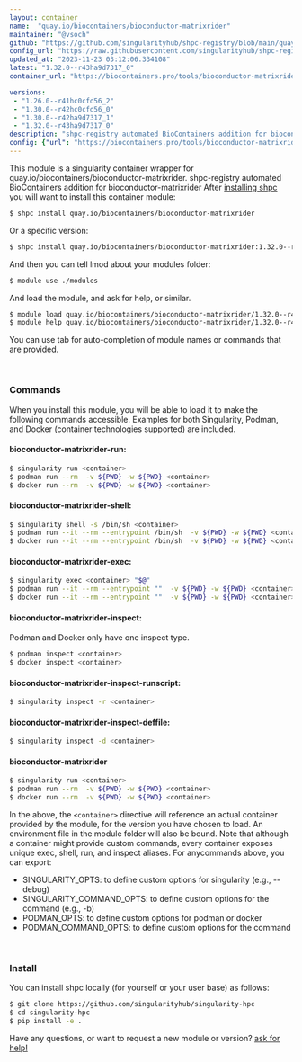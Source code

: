 ```yaml
---
layout: container
name:  "quay.io/biocontainers/bioconductor-matrixrider"
maintainer: "@vsoch"
github: "https://github.com/singularityhub/shpc-registry/blob/main/quay.io/biocontainers/bioconductor-matrixrider/container.yaml"
config_url: "https://raw.githubusercontent.com/singularityhub/shpc-registry/main/quay.io/biocontainers/bioconductor-matrixrider/container.yaml"
updated_at: "2023-11-23 03:12:06.334108"
latest: "1.32.0--r43ha9d7317_0"
container_url: "https://biocontainers.pro/tools/bioconductor-matrixrider"

versions:
 - "1.26.0--r41hc0cfd56_2"
 - "1.30.0--r42hc0cfd56_0"
 - "1.30.0--r42ha9d7317_1"
 - "1.32.0--r43ha9d7317_0"
description: "shpc-registry automated BioContainers addition for bioconductor-matrixrider"
config: {"url": "https://biocontainers.pro/tools/bioconductor-matrixrider", "maintainer": "@vsoch", "description": "shpc-registry automated BioContainers addition for bioconductor-matrixrider", "latest": {"1.32.0--r43ha9d7317_0": "sha256:568c8631228a04149b7c1c265e41b668daaf4f14e1eeeaaf6cefd188816b3bcc"}, "tags": {"1.26.0--r41hc0cfd56_2": "sha256:6bdf7b84239b99e01350e02ab43d120a1e07dcad769e75a89a727f7c1912d838", "1.30.0--r42hc0cfd56_0": "sha256:d11ca7c9ffffe563ce25c712f64b86eb92faafcc8f3e3bf214c5998e9ea2c7a9", "1.30.0--r42ha9d7317_1": "sha256:30d35c273afc3c55407fe28f5d235237dd299ce912bb41329bfe22b6cf2edcd7", "1.32.0--r43ha9d7317_0": "sha256:568c8631228a04149b7c1c265e41b668daaf4f14e1eeeaaf6cefd188816b3bcc"}, "docker": "quay.io/biocontainers/bioconductor-matrixrider"}
---
```


This module is a singularity container wrapper for quay.io/biocontainers/bioconductor-matrixrider.
shpc-registry automated BioContainers addition for bioconductor-matrixrider
After [installing shpc](#install) you will want to install this container module:


```bash
$ shpc install quay.io/biocontainers/bioconductor-matrixrider
```

Or a specific version:

```bash
$ shpc install quay.io/biocontainers/bioconductor-matrixrider:1.32.0--r43ha9d7317_0
```

And then you can tell lmod about your modules folder:

```bash
$ module use ./modules
```

And load the module, and ask for help, or similar.

```bash
$ module load quay.io/biocontainers/bioconductor-matrixrider/1.32.0--r43ha9d7317_0
$ module help quay.io/biocontainers/bioconductor-matrixrider/1.32.0--r43ha9d7317_0
```

You can use tab for auto-completion of module names or commands that are provided.

<br>

### Commands

When you install this module, you will be able to load it to make the following commands accessible.
Examples for both Singularity, Podman, and Docker (container technologies supported) are included.

#### bioconductor-matrixrider-run:

```bash
$ singularity run <container>
$ podman run --rm  -v ${PWD} -w ${PWD} <container>
$ docker run --rm  -v ${PWD} -w ${PWD} <container>
```

#### bioconductor-matrixrider-shell:

```bash
$ singularity shell -s /bin/sh <container>
$ podman run --it --rm --entrypoint /bin/sh  -v ${PWD} -w ${PWD} <container>
$ docker run --it --rm --entrypoint /bin/sh  -v ${PWD} -w ${PWD} <container>
```

#### bioconductor-matrixrider-exec:

```bash
$ singularity exec <container> "$@"
$ podman run --it --rm --entrypoint ""  -v ${PWD} -w ${PWD} <container> "$@"
$ docker run --it --rm --entrypoint ""  -v ${PWD} -w ${PWD} <container> "$@"
```

#### bioconductor-matrixrider-inspect:

Podman and Docker only have one inspect type.

```bash
$ podman inspect <container>
$ docker inspect <container>
```

#### bioconductor-matrixrider-inspect-runscript:

```bash
$ singularity inspect -r <container>
```

#### bioconductor-matrixrider-inspect-deffile:

```bash
$ singularity inspect -d <container>
```



#### bioconductor-matrixrider

```bash
$ singularity run <container>
$ podman run --rm  -v ${PWD} -w ${PWD} <container>
$ docker run --rm  -v ${PWD} -w ${PWD} <container>
```


In the above, the `<container>` directive will reference an actual container provided
by the module, for the version you have chosen to load. An environment file in the
module folder will also be bound. Note that although a container
might provide custom commands, every container exposes unique exec, shell, run, and
inspect aliases. For anycommands above, you can export:

 - SINGULARITY_OPTS: to define custom options for singularity (e.g., --debug)
 - SINGULARITY_COMMAND_OPTS: to define custom options for the command (e.g., -b)
 - PODMAN_OPTS: to define custom options for podman or docker
 - PODMAN_COMMAND_OPTS: to define custom options for the command

<br>

### Install

You can install shpc locally (for yourself or your user base) as follows:

```bash
$ git clone https://github.com/singularityhub/singularity-hpc
$ cd singularity-hpc
$ pip install -e .
```

Have any questions, or want to request a new module or version? [ask for help!](https://github.com/singularityhub/singularity-hpc/issues)